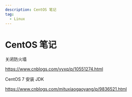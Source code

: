 ```yaml
---
description: CentOS 笔记
tag:
  - Linux
---
```


# CentOS 笔记


关闭防火墙

https://www.cnblogs.com/yyxq/p/10551274.html



CentOS 7 安装 JDK

https://www.cnblogs.com/mituxiaogaoyang/p/9836521.html